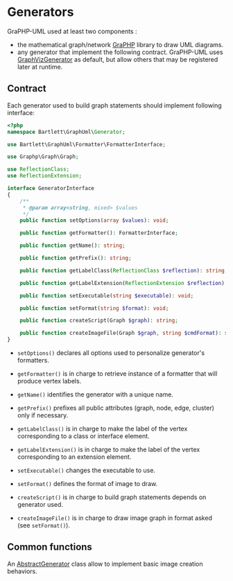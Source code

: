 <!-- markdownlint-disable MD013 -->
# Generators

GraPHP-UML used at least two components :

- the mathematical graph/network [GraPHP](https://github.com/graphp/graph) library to draw UML diagrams.
- any generator that implement the following contract.
GraPHP-UML uses [GraphVizGenerator](https://github.com/llaville/graph-uml/blob/master/src/Generator/GraphVizGenerator.php)
as default, but allow others that may be registered later at runtime.

## Contract

Each generator used to build graph statements should implement following interface:

```php
<?php
namespace Bartlett\GraphUml\Generator;

use Bartlett\GraphUml\Formatter\FormatterInterface;

use Graphp\Graph\Graph;

use ReflectionClass;
use ReflectionExtension;

interface GeneratorInterface
{
    /**
     * @param array<string, mixed> $values
     */
    public function setOptions(array $values): void;

    public function getFormatter(): FormatterInterface;

    public function getName(): string;

    public function getPrefix(): string;

    public function getLabelClass(ReflectionClass $reflection): string;

    public function getLabelExtension(ReflectionExtension $reflection): string;

    public function setExecutable(string $executable): void;

    public function setFormat(string $format): void;

    public function createScript(Graph $graph): string;

    public function createImageFile(Graph $graph, string $cmdFormat): string;
}
```

* `setOptions()` declares all options used to personalize generator's formatters.

* `getFormatter()` is in charge to retrieve instance of a formatter that will produce vertex labels.

* `getName()` identifies the generator with a unique name.

* `getPrefix()` prefixes all public attributes (graph, node, edge, cluster) only if necessary.

* `getLabelClass()` is in charge to make the label of the vertex corresponding to a class or interface element.

* `getLabelExtension()` is in charge to make the label of the vertex corresponding to an extension element.

* `setExecutable()` changes the executable to use.

* `setFormat()` defines the format of image to draw.

* `createScript()` is in charge to build graph statements depends on generator used.

* `createImageFile()` is in charge to draw image graph in format asked (see `setFormat()`).

## Common functions

An [AbstractGenerator](https://github.com/llaville/graph-uml/blob/master/src/Generator/AbstractGenerator.php) class
allow to implement basic image creation behaviors.
